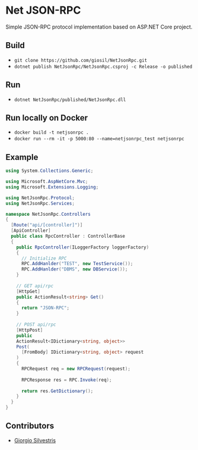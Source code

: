 # Net JSON-RPC

Simple JSON-RPC protocol implementation based on ASP.NET Core project.

## Build

- `git clone https://github.com/giosil/NetJsonRpc.git`
- `dotnet publish NetJsonRpc/NetJsonRpc.csproj -c Release -o published`

## Run

- `dotnet NetJsonRpc/published/NetJsonRpc.dll`

## Run locally on Docker

- `docker build -t netjsonrpc .`
- `docker run --rm -it -p 5000:80 --name=netjsonrpc_test netjsonrpc`

## Example

```csharp
using System.Collections.Generic;

using Microsoft.AspNetCore.Mvc;
using Microsoft.Extensions.Logging;

using NetJsonRpc.Protocol;
using NetJsonRpc.Services;

namespace NetJsonRpc.Controllers
{
  [Route("api/[controller]")]
  [ApiController]
  public class RpcController : ControllerBase
  {
    public RpcController(ILoggerFactory loggerFactory)
    {
      // Initialize RPC
      RPC.AddHanlder("TEST", new TestService());
      RPC.AddHanlder("DBMS", new DBService());
    }
    
    // GET api/rpc
    [HttpGet]
    public ActionResult<string> Get()
    {
      return "JSON-RPC";
    }
    
    // POST api/rpc
    [HttpPost]
    public 
    ActionResult<IDictionary<string, object>> 
    Post(
      [FromBody] IDictionary<string, object> request
    )
    {
      RPCRequest req = new RPCRequest(request);
      
      RPCResponse res = RPC.Invoke(req);
      
      return res.GetDictionary();
    }
  }
}
```

## Contributors

* [Giorgio Silvestris](https://github.com/giosil)
